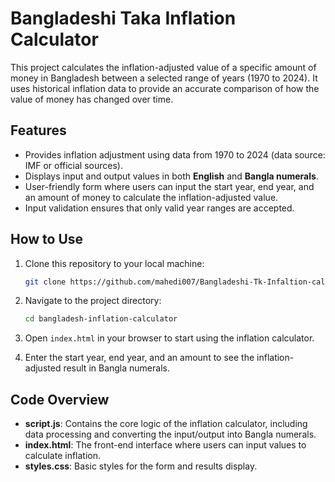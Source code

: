 # Bangladeshi Taka Inflation Calculator

This project calculates the inflation-adjusted value of a specific amount of money in Bangladesh between a selected range of years (1970 to 2024). It uses historical inflation data to provide an accurate comparison of how the value of money has changed over time.

## Features

- Provides inflation adjustment using data from 1970 to 2024 (data source: IMF or official sources).
- Displays input and output values in both **English** and **Bangla numerals**.
- User-friendly form where users can input the start year, end year, and an amount of money to calculate the inflation-adjusted value.
- Input validation ensures that only valid year ranges are accepted.


## How to Use

1. Clone this repository to your local machine:

    ```bash
    git clone https://github.com/mahedi007/Bangladeshi-Tk-Infaltion-calculator.git
    ```

2. Navigate to the project directory:

    ```bash
    cd bangladesh-inflation-calculator
    ```

3. Open `index.html` in your browser to start using the inflation calculator.

4. Enter the start year, end year, and an amount to see the inflation-adjusted result in Bangla numerals.

## Code Overview

- **script.js**: Contains the core logic of the inflation calculator, including data processing and converting the input/output into Bangla numerals.
- **index.html**: The front-end interface where users can input values to calculate inflation.
- **styles.css**: Basic styles for the form and results display.
